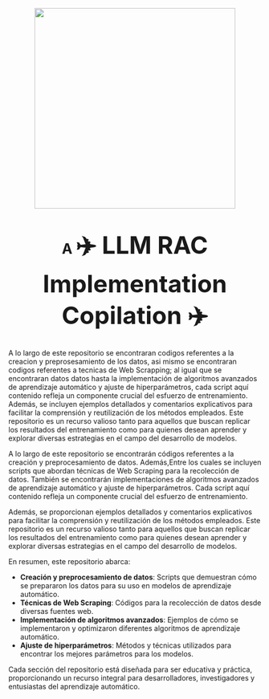 <p align="center">
  <img src="https://github.com/tu_usuario/tu_repositorio/blob/main/images/diagrama.png" width="400" style="max-width:100%;">
</p>



<h1 align="center">A
  <span style="font-size: 48px;">✈️ LLM RAC Implementation Copilation ✈️</span>
</h1>



A lo largo de este repositorio se encontraran codigos referentes a la creacion y preprosesamiento de los datos, asi mismo se encontraran codigos referentes a tecnicas de Web Scrapping; al igual que se encontraran datos datos hasta la implementación de algoritmos avanzados de aprendizaje automático y ajuste de hiperparámetros, cada script aquí contenido refleja un componente crucial del esfuerzo de entrenamiento. Además, se incluyen ejemplos detallados y comentarios explicativos para facilitar la comprensión y reutilización de los métodos empleados. Este repositorio es un recurso valioso tanto para aquellos que buscan replicar los resultados del entrenamiento como para quienes desean aprender y explorar diversas estrategias en el campo del desarrollo de modelos.


A lo largo de este repositorio se encontrarán códigos referentes a la creación y preprocesamiento de datos. Además,Entre los cuales se incluyen scripts que abordan técnicas de Web Scraping para la recolección de datos. También se encontrarán implementaciones de algoritmos avanzados de aprendizaje automático y ajuste de hiperparámetros. Cada script aquí contenido refleja un componente crucial del esfuerzo de entrenamiento.

Además, se proporcionan ejemplos detallados y comentarios explicativos para facilitar la comprensión y reutilización de los métodos empleados. Este repositorio es un recurso valioso tanto para aquellos que buscan replicar los resultados del entrenamiento como para quienes desean aprender y explorar diversas estrategias en el campo del desarrollo de modelos.

En resumen, este repositorio abarca:
- **Creación y preprocesamiento de datos**: Scripts que demuestran cómo se prepararon los datos para su uso en modelos de aprendizaje automático.
- **Técnicas de Web Scraping**: Códigos para la recolección de datos desde diversas fuentes web.
- **Implementación de algoritmos avanzados**: Ejemplos de cómo se implementaron y optimizaron diferentes algoritmos de aprendizaje automático.
- **Ajuste de hiperparámetros**: Métodos y técnicas utilizados para encontrar los mejores parámetros para los modelos.

Cada sección del repositorio está diseñada para ser educativa y práctica, proporcionando un recurso integral para desarrolladores, investigadores y entusiastas del aprendizaje automático.
</div>
